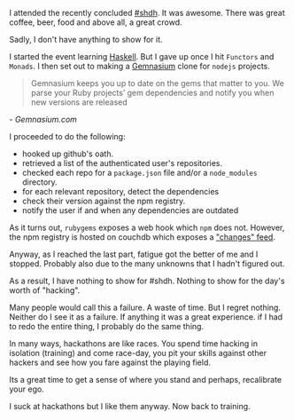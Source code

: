 I attended the recently concluded [#shdh](http://www.superhappydevhouse.sg/). It was awesome. There was great coffee, beer, food and above all, a great crowd. 

Sadly, I don't have anything to show for it.

I started the event learning [Haskell](http://learnyouahaskell.com/). But I gave up once I hit `Functors` and `Monads`. I then set out to making a [Gemnasium](https://gemnasium.com) clone for `nodejs` projects.

> Gemnasium keeps you up to date on the gems that matter to you.
We parse your Ruby projects’ gem dependencies and notify you when new versions are released 
<footer>- <cite>Gemnasium.com</cite></footer>

I proceeded to do the following: 

- hooked up github's oath. 
- retrieved a list of the authenticated user's repositories.
- checked each repo for a `package.json` file and/or a `node_modules` directory.
- for each relevant repository, detect the dependencies
- check their version against the npm registry.
- notify the user if and when any dependencies are outdated

As it turns out, `rubygems` exposes a web hook which `npm` does not. However, the npm registry is hosted on couchdb which exposes a ["changes" feed](http://isaacs.iriscouch.net/registry/_changes?feed=continuous).

Anyway, as I reached the last part, fatigue got the better of me and I stopped. Probably also due to the many unknowns that I hadn't figured out.

As a result, I have nothing to show for #shdh. Nothing to show for the day's worth of "hacking". 

Many people would call this a failure. A waste of time. But I regret nothing. Neither do I see it as a failure. If anything it was a great experience. if I had to redo the entire thing, I probably do the same thing. 

In many ways, hackathons are like races. You spend time hacking in isolation (training) and come race-day, you pit your skills against other hackers and see how you fare against the playing field. 

Its a great time to get a sense of where you stand and perhaps, recalibrate your ego.

I suck at hackathons but I like them anyway. Now back to training.